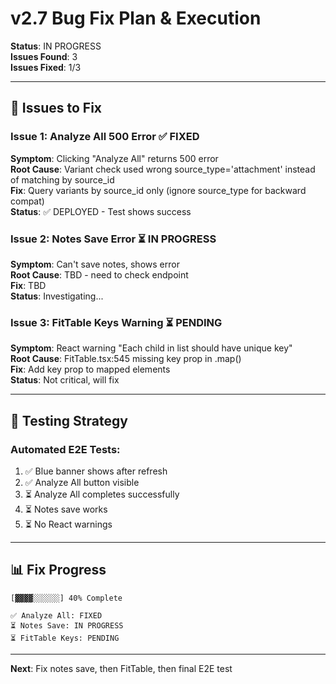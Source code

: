 # v2.7 Bug Fix Plan & Execution

**Status**: IN PROGRESS  
**Issues Found**: 3  
**Issues Fixed**: 1/3

---

## 🐛 **Issues to Fix**

### Issue 1: Analyze All 500 Error ✅ FIXED
**Symptom**: Clicking "Analyze All" returns 500 error  
**Root Cause**: Variant check used wrong source_type='attachment' instead of matching by source_id  
**Fix**: Query variants by source_id only (ignore source_type for backward compat)  
**Status**: ✅ DEPLOYED - Test shows success

### Issue 2: Notes Save Error ⏳ IN PROGRESS
**Symptom**: Can't save notes, shows error  
**Root Cause**: TBD - need to check endpoint  
**Fix**: TBD  
**Status**: Investigating...

### Issue 3: FitTable Keys Warning ⏳ PENDING
**Symptom**: React warning "Each child in list should have unique key"  
**Root Cause**: FitTable.tsx:545 missing key prop in .map()  
**Fix**: Add key prop to mapped elements  
**Status**: Not critical, will fix

---

## 🧪 **Testing Strategy**

### Automated E2E Tests:
1. ✅ Blue banner shows after refresh
2. ✅ Analyze All button visible
3. ⏳ Analyze All completes successfully
4. ⏳ Notes save works
5. ⏳ No React warnings

---

## 📊 **Fix Progress**

```
[▓▓▓▓░░░░░░] 40% Complete

✅ Analyze All: FIXED
⏳ Notes Save: IN PROGRESS
⏳ FitTable Keys: PENDING
```

---

**Next**: Fix notes save, then FitTable, then final E2E test

